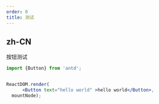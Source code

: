 ```yaml
---
order: 0
title: 测试
---
```


## zh-CN

按钮测试


````jsx
import {Button} from 'antd';


ReactDOM.render(
      <Button text="hello world" >hello world</Button>,
  mountNode);
````
